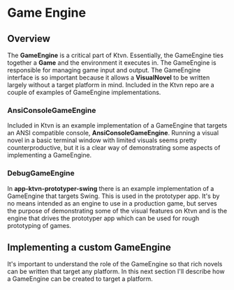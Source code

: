 # Game Engine

## Overview
The **GameEngine** is a critical part of Ktvn. Essentially, the GameEngine ties together a **Game** and the environment 
it executes in. The GameEngine is responsible for managing game input and output. The GameEngine interface is so 
important because it allows a **VisualNovel** to be written largely without a target platform in mind.
Included in the Ktvn repo are a couple of examples of GameEngine implementations.

### AnsiConsoleGameEngine
Included in Ktvn is an example implementation of a GameEngine that targets an ANSI compatible console, 
**AnsiConsoleGameEngine**. Running a visual novel in a basic terminal window with limited visuals seems pretty 
counterproductive, but it is a clear way of demonstrating some aspects of implementing a GameEngine.

### DebugGameEngine
In **app-ktvn-prototyper-swing** there is an example implementation of a GameEngine that targets Swing. This is used in 
the prototyper app. It's by no means intended as an engine to use in a production game, but serves the purpose of 
demonstrating some of the visual features on Ktvn and is the engine that drives the prototyper app which can be used 
for rough prototyping of games.

## Implementing a custom GameEngine
It's important to understand the role of the GameEngine so that rich novels can be written that target any platform. In 
this next section I'll describe how a GameEngine can be created to target a platform.
